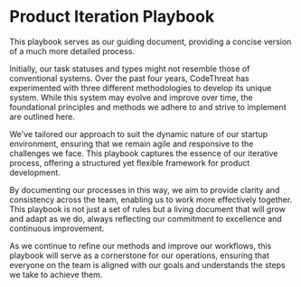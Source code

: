 # Product Iteration Playbook

This playbook serves as our guiding document, providing a concise version of a much more detailed process.

Initially, our task statuses and types might not resemble those of conventional systems. Over the past four years, CodeThreat has experimented with three different methodologies to develop its unique system. While this system may evolve and improve over time, the foundational principles and methods we adhere to and strive to implement are outlined here.

We've tailored our approach to suit the dynamic nature of our startup environment, ensuring that we remain agile and responsive to the challenges we face. This playbook captures the essence of our iterative process, offering a structured yet flexible framework for product development.

By documenting our processes in this way, we aim to provide clarity and consistency across the team, enabling us to work more effectively together. This playbook is not just a set of rules but a living document that will grow and adapt as we do, always reflecting our commitment to excellence and continuous improvement.

As we continue to refine our methods and improve our workflows, this playbook will serve as a cornerstone for our operations, ensuring that everyone on the team is aligned with our goals and understands the steps we take to achieve them.
